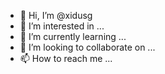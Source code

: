 - 👋 Hi, I’m @xidusg
- 👀 I’m interested in ...
- 🌱 I’m currently learning ...
- 💞️ I’m looking to collaborate on ...
- 📫 How to reach me ...

<!---
xidusg/xidusg is a ✨ special ✨ repository because its `README.md` (this file) appears on your GitHub profile.
You can click the Preview link to take a look at your changes.
--->
